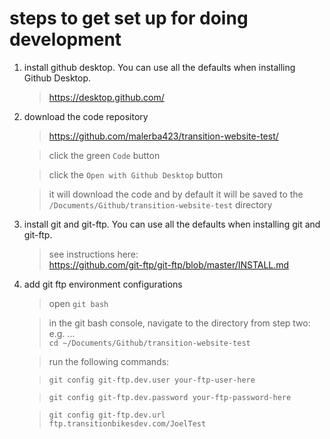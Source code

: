 # steps to get set up for doing development

1. install github desktop. You can use all the defaults when installing Github Desktop.

   > https://desktop.github.com/

2. download the code repository

   > https://github.com/malerba423/transition-website-test/

   > click the green `Code` button

   > click the `Open with Github Desktop` button

   > it will download the code and by default it will be saved to the `/Documents/Github/transition-website-test` directory

3. install git and git-ftp. You can use all the defaults when installing git and git-ftp.

   > see instructions here:<br/> https://github.com/git-ftp/git-ftp/blob/master/INSTALL.md

4. add git ftp environment configurations

   > open `git bash`

   > in the git bash console, navigate to the directory from step two: e.g. ...<br/> `cd ~/Documents/Github/transition-website-test`

   > run the following commands:

   > `git config git-ftp.dev.user your-ftp-user-here`

   > `git config git-ftp.dev.password your-ftp-password-here`

   > `git config git-ftp.dev.url ftp.transitionbikesdev.com/JoelTest`
